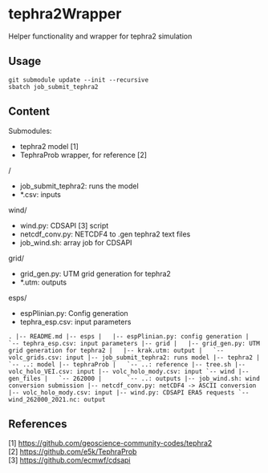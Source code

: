 # tephra2Wrapper
Helper functionality and wrapper for tephra2 simulation

## Usage
```
git submodule update --init --recursive
sbatch job_submit_tephra2
```

## Content

Submodules:
- tephra2 model [1]
- TephraProb wrapper, for reference [2]

/
- job_submit_tephra2: runs the model
- *.csv: inputs

wind/
- wind.py: CDSAPI [3] script
- netcdf_conv.py: NETCDF4 to .gen tephra2 text files
- job_wind.sh: array job for CDSAPI

grid/
- grid_gen.py: UTM grid generation for tephra2
- *.utm: outputs

esps/
- espPlinian.py: Config generation
- tephra_esp.csv: input parameters

``
.
|-- README.md
|-- esps
|   |-- espPlinian.py: config generation
|   `-- tephra_esp.csv: input parameters
|-- grid
|   |-- grid_gen.py: UTM grid generation for tephra2
|   |-- krak.utm: output
|   `-- volc_grids.csv: input
|-- job_submit_tephra2: runs model
|-- tephra2
|   `-- ..: model
|-- tephraProb
|   `-- ..: reference
|-- tree.sh
|-- volc_holo_VEI.csv: input
|-- volc_holo_mody.csv: input
`-- wind
    |-- gen_files
    |   `-- 262000
    |       `-- ..: outputs
    |-- job_wind.sh: wind conversion submission
    |-- netcdf_conv.py: netCDF4 -> ASCII conversion
    |-- volc_holo_mody.csv: input
    |-- wind.py: CDSAPI ERA5 requests
    `-- wind_262000_2021.nc: output
``

## References

[1] https://github.com/geoscience-community-codes/tephra2  
[2] https://github.com/e5k/TephraProb  
[3] https://github.com/ecmwf/cdsapi  
